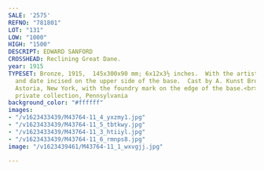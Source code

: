 ```yaml
---
SALE: '2575'
REFNO: "781801"
LOT: "131"
LOW: "1000"
HIGH: "1500"
DESCRIPT: EDWARD SANFORD
CROSSHEAD: Reclining Great Dane.
year: 1915
TYPESET: Bronze, 1915,  145x300x90 mm; 6x12x3½ inches.  With the artist's signature
  and date incised on the upper side of the base.  Cast by A. Kunst Bronze Works,
  Astoria, New York, with the foundry mark on the edge of the base.<br><br>Ex-collection
  private collection, Pennsylvania
background_color: "#ffffff"
images:
- "/v1623433439/M43764-11_4_yxzmy1.jpg"
- "/v1623433439/M43764-11_5_tbtkwy.jpg"
- "/v1623433439/M43764-11_3_htiiyl.jpg"
- "/v1623433439/M43764-11_6_rmnps8.jpg"
image: "/v1623439461/M43764-11_1_wxvgjj.jpg"

---
```

